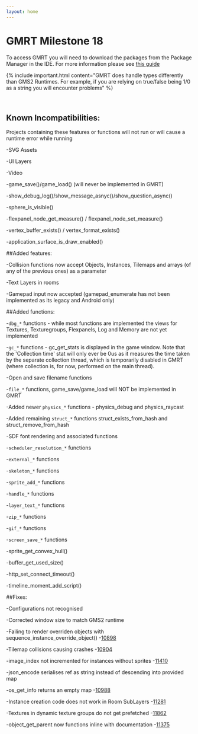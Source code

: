 ```yaml
---
layout: home
---
```

# GMRT Milestone 18

To access GMRT you will need to download the packages from the Package Manager in the IDE. For more information please see [this guide](https://github.com/YoYoGames/GMRT-Beta/blob/main/docs/introduction/GMRT-beta-intro-and-setup-instructions.md)

{% include important.html content="GMRT does handle types differently than GMS2 Runtimes. For example, if you are relying on true/false being 1/0 as a string you will encounter problems" %}

<br>

## Known Incompatibilities:

Projects containing these features or functions will not run or will cause a runtime error while running

-SVG Assets

-UI Layers

-Video

-game_save()/game_load() (will never be implemented in GMRT)

-show_debug_log()/show_message_asnyc()/show_question_async()

-sphere_is_visible()

-flexpanel_node_get_measure() / flexpanel_node_set_measure()

-vertex_buffer_exists() / vertex_format_exists()

-application_surface_is_draw_enabled()



##Added features:

-Collision functions now accept Objects, Instances, Tilemaps and arrays (of any of the previous ones) as a parameter

-Text Layers in rooms

-Gamepad input now accepted (gamepad_enumerate has not been implemented as its legacy and Android only)




##Added functions:


-`dbg_*` functions - while most functions are implemented the views for Textures, Texturegroups, Flexpanels, Log and Memory are not yet implemented

-`gc_*` functions - gc_get_stats is displayed in the game window. Note that the 'Collection time' stat will only ever be 0us as it measures the time taken by the separate collection thread, which is temporarily disabled in GMRT (where collection is, for now, performed on the main thread).
 
-Open and save filename functions 
 
-`file_*` functions, game_save/game_load will NOT be implemented in GMRT 
 
-Added newer `physics_*` functions - physics_debug and physics_raycast
 
-Added remaining `struct_*` functions struct_exists_from_hash and struct_remove_from_hash
 
-SDF font rendering and associated functions 
 
-`scheduler_resolution_*` functions 
 
-`external_*` functions 
 
-`skeleton_*` functions 
 
-`sprite_add_*` functions 
 
-`handle_*` functions 
 
-`layer_text_*` functions 
 
-`zip_*` functions 
 
-`gif_*` functions 
 
-`screen_save_*` functions 

-sprite_get_convex_hull()

-buffer_get_used_size() 

-http_set_connect_timeout()

-timeline_moment_add_script()



##Fixes:

-Configurations not recognised

-Corrected window size to match GMS2 runtime 

-Failing to render overriden objects with sequence_instance_override_object() 
	-[10898](https://github.com/YoYoGames/GameMaker-Bugs/issues/10898)

-Tilemap collisions causing crashes
	-[10904](https://github.com/YoYoGames/GameMaker-Bugs/issues/10904)

-image_index not incremented for instances without sprites 
	-[11410](https://github.com/YoYoGames/GameMaker-Bugs/issues/11410)

-json_encode serialises ref as string instead of descending into provided map 

-os_get_info returns an empty map
	-[10988](https://github.com/YoYoGames/GameMaker-Bugs/issues/10988)

-Instance creation code does not work in Room SubLayers
	-[11281](https://github.com/YoYoGames/GameMaker-Bugs/issues/11281)

-Textures in dynamic texture groups do not get prefetched
	-[11862](https://github.com/YoYoGames/GameMaker-Bugs/issues/11862)

-object_get_parent now functions inline with documentation
	-[11375](https://github.com/YoYoGames/GameMaker-Bugs/issues/11375)




